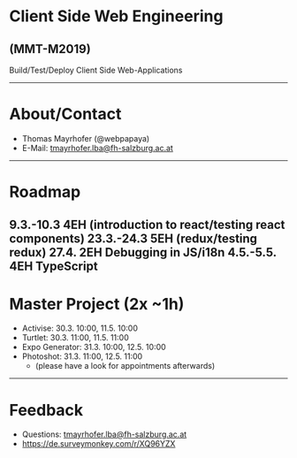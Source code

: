 # Client Side Web Engineering
## (MMT-M2019)

Build/Test/Deploy Client Side Web-Applications

---
# About/Contact

- Thomas Mayrhofer (@webpapaya)
- E-Mail: tmayrhofer.lba@fh-salzburg.ac.at

---
# Roadmap

9.3.-10.3 4EH (introduction to react/testing react components)
23.3.-24.3 5EH (redux/testing redux)
27.4. 2EH Debugging in JS/i18n
4.5.-5.5. 4EH TypeScript
---

# Master Project (2x ~1h)
- Activise: 30.3. 10:00, 11.5. 10:00
- Turtlet: 30.3. 11:00, 11.5. 11:00
- Expo Generator: 31.3. 10:00, 12.5. 10:00
- Photoshot: 31.3. 11:00, 12.5. 11:00
  - (please have a look for appointments afterwards)

---

# Feedback

- Questions: tmayrhofer.lba@fh-salzburg.ac.at
- https://de.surveymonkey.com/r/XQ96YZX
